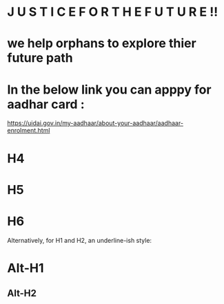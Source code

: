 # J U S T I C E    F O R   T H E   F U T U R E !!
# we help orphans to explore thier future path 
# In the below link you can apppy for aadhar card : 
https://uidai.gov.in/my-aadhaar/about-your-aadhaar/aadhaar-enrolment.html
# H4
# H5
# H6

Alternatively, for H1 and H2, an underline-ish style:

Alt-H1
======

Alt-H2
------
